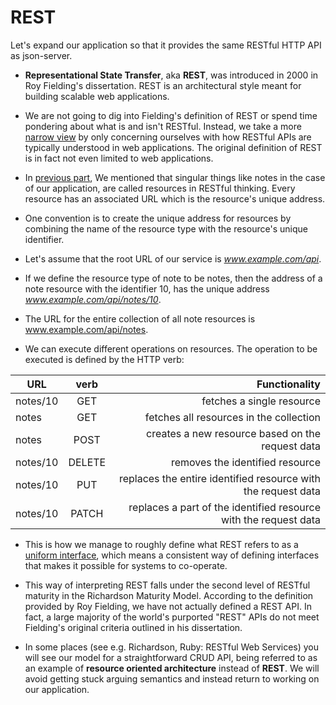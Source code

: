 # REST

Let's expand our application so that it provides the same RESTful HTTP API as json-server.

- **Representational State Transfer**, aka **REST**, was introduced in 2000 in Roy Fielding's dissertation. REST is an architectural style meant for building scalable web applications.

- We are not going to dig into Fielding's definition of REST or spend time pondering about what is and isn't RESTful. Instead, we take a more <a href="https://en.wikipedia.org/wiki/Representational_state_transfer#Applied_to_web_services" target="_blank">narrow view</a> by only concerning ourselves with how RESTful APIs are typically understood in web applications. The original definition of REST is in fact not even limited to web applications.

- In <a href="https://fullstackopen.com/en/part2/altering_data_in_server#rest" target="_blank">previous part</a>, We mentioned that singular things like notes in the case of our application, are called resources in RESTful thinking. Every resource has an associated URL which is the resource's unique address.

- One convention is to create the unique address for resources by combining the name of the resource type with the resource's unique identifier.

- Let's assume that the root URL of our service is *www.example.com/api*.

- If we define the resource type of note to be notes, then the address of a note resource with the identifier 10, has the unique address *www.example.com/api/notes/10*.

- The URL for the entire collection of all note resources is www.example.com/api/notes.

- We can execute different operations on resources. The operation to be executed is defined by the HTTP verb:

| URL      |  verb  |                                                    Functionality |
| -------- | :----: | ---------------------------------------------------------------: |
| notes/10 |  GET   |                                        fetches a single resource |
| notes    |  GET   |                          fetches all resources in the collection |
| notes    |  POST  |                 creates a new resource based on the request data |
| notes/10 | DELETE |                                  removes the identified resource |
| notes/10 |  PUT   |    replaces the entire identified resource with the request data |
| notes/10 | PATCH  | replaces a part of the identified resource with the request data |

- This is how we manage to roughly define what REST refers to as a <a href="https://en.wikipedia.org/wiki/Representational_state_transfer#Architectural_constraints" target="_blank">uniform interface</a>, which means a consistent way of defining interfaces that makes it possible for systems to co-operate.

- This way of interpreting REST falls under the second level of RESTful maturity in the Richardson Maturity Model. According to the definition provided by Roy Fielding, we have not actually defined a REST API. In fact, a large majority of the world's purported "REST" APIs do not meet Fielding's original criteria outlined in his dissertation.

- In some places (see e.g. Richardson, Ruby: RESTful Web Services) you will see our model for a straightforward CRUD API, being referred to as an example of **resource oriented architecture** instead of **REST**. We will avoid getting stuck arguing semantics and instead return to working on our application.




